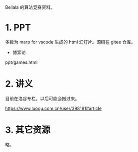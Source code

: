 Bellala 的算法竞赛资料。

# 1. PPT

多数为 marp for vscode 生成的 html 幻灯片。源码在 gitee 仓库。



- 博弈论

ppt/games.html

# 2. 讲义

目前在洛谷专栏，以后可能会搬过来。

https://www.luogu.com.cn/user/398191#article

# 3. 其它资源

略。

